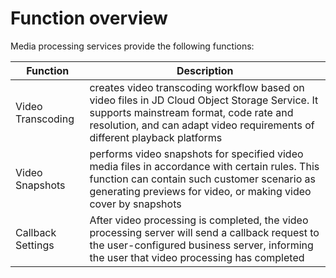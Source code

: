 # Function overview

Media processing services provide the following functions:

|Function|Description|
|-|-|
|Video Transcoding| creates video transcoding workflow based on video files in JD Cloud Object Storage Service. It supports mainstream format, code rate and resolution, and can adapt video requirements of different playback platforms|
|Video Snapshots| performs video snapshots for specified video media files in accordance with certain rules. This function can contain such customer scenario as generating previews for video, or making video cover by snapshots|
|Callback Settings| After video processing is completed, the video processing server will send a callback request to the user-configured business server, informing the user that video processing has completed|
